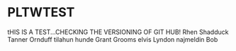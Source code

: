 # PLTWTEST
tHIS IS A TEST...CHECKING THE VERSIONING OF GIT HUB!
Rhen Shadduck
Tanner Ornduff
tilahun hunde
Grant Grooms
elvis
Lyndon
najmeldin
Bob
